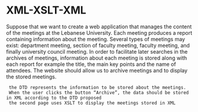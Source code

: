 # XML-XSLT-XML


Suppose that we want to create a web application that manages the content of the meetings at
the Lebanese University. Each meeting produces a report containing information about the
meeting. Several types of meetings may exist: department meeting, section of faculty meeting,
faculty meeting, and finally university council meeting. In order to facilitate later searches in
the archives of meetings, information about each meeting is stored along with each report for
example the title, the main key points and the name of attendees. The website should allow us
to archive meetings and to display the stored meetings.

     the DTD represents the information to be stored about the meetings.
     When the user clicks the button “Archive”, the data should be stored in XML according to the DTD proposed 
     the second page uses XSLT to display the meetings stored in XML
